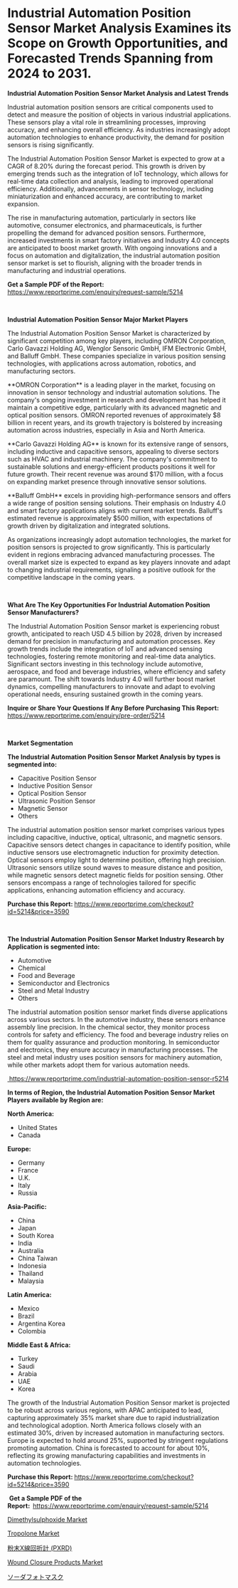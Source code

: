 <p><h1>Industrial Automation Position Sensor Market Analysis Examines its Scope on Growth Opportunities, and Forecasted Trends Spanning from 2024 to 2031.</h1></p><p><strong>Industrial Automation Position Sensor Market Analysis and Latest Trends</strong></p>
<p><p>Industrial automation position sensors are critical components used to detect and measure the position of objects in various industrial applications. These sensors play a vital role in streamlining processes, improving accuracy, and enhancing overall efficiency. As industries increasingly adopt automation technologies to enhance productivity, the demand for position sensors is rising significantly.</p><p>The Industrial Automation Position Sensor Market is expected to grow at a CAGR of 8.20% during the forecast period. This growth is driven by emerging trends such as the integration of IoT technology, which allows for real-time data collection and analysis, leading to improved operational efficiency. Additionally, advancements in sensor technology, including miniaturization and enhanced accuracy, are contributing to market expansion.</p><p>The rise in manufacturing automation, particularly in sectors like automotive, consumer electronics, and pharmaceuticals, is further propelling the demand for advanced position sensors. Furthermore, increased investments in smart factory initiatives and Industry 4.0 concepts are anticipated to boost market growth. With ongoing innovations and a focus on automation and digitalization, the industrial automation position sensor market is set to flourish, aligning with the broader trends in manufacturing and industrial operations.</p></p>
<p><strong>Get a Sample PDF of the Report:&nbsp;</strong> <a href="https://www.reportprime.com/enquiry/request-sample/5214">https://www.reportprime.com/enquiry/request-sample/5214</a></p>
<p>&nbsp;</p>
<p><strong>Industrial Automation Position Sensor Major Market Players</strong></p>
<p><p>The Industrial Automation Position Sensor Market is characterized by significant competition among key players, including OMRON Corporation, Carlo Gavazzi Holding AG, Wenglor Sensoric GmbH, IFM Electronic GmbH, and Balluff GmbH. These companies specialize in various position sensing technologies, with applications across automation, robotics, and manufacturing sectors.</p><p>**OMRON Corporation** is a leading player in the market, focusing on innovation in sensor technology and industrial automation solutions. The company's ongoing investment in research and development has helped it maintain a competitive edge, particularly with its advanced magnetic and optical position sensors. OMRON reported revenues of approximately $8 billion in recent years, and its growth trajectory is bolstered by increasing automation across industries, especially in Asia and North America.</p><p>**Carlo Gavazzi Holding AG** is known for its extensive range of sensors, including inductive and capacitive sensors, appealing to diverse sectors such as HVAC and industrial machinery. The company's commitment to sustainable solutions and energy-efficient products positions it well for future growth. Their recent revenue was around $170 million, with a focus on expanding market presence through innovative sensor solutions.</p><p>**Balluff GmbH** excels in providing high-performance sensors and offers a wide range of position sensing solutions. Their emphasis on Industry 4.0 and smart factory applications aligns with current market trends. Balluff's estimated revenue is approximately $500 million, with expectations of growth driven by digitalization and integrated solutions.</p><p>As organizations increasingly adopt automation technologies, the market for position sensors is projected to grow significantly. This is particularly evident in regions embracing advanced manufacturing processes. The overall market size is expected to expand as key players innovate and adapt to changing industrial requirements, signaling a positive outlook for the competitive landscape in the coming years.</p></p>
<p>&nbsp;</p>
<p><strong>What Are The Key Opportunities For Industrial Automation Position Sensor Manufacturers?</strong></p>
<p><p>The Industrial Automation Position Sensor market is experiencing robust growth, anticipated to reach USD 4.5 billion by 2028, driven by increased demand for precision in manufacturing and automation processes. Key growth trends include the integration of IoT and advanced sensing technologies, fostering remote monitoring and real-time data analytics. Significant sectors investing in this technology include automotive, aerospace, and food and beverage industries, where efficiency and safety are paramount. The shift towards Industry 4.0 will further boost market dynamics, compelling manufacturers to innovate and adapt to evolving operational needs, ensuring sustained growth in the coming years.</p></p>
<p><strong>Inquire or Share Your Questions If Any Before Purchasing This Report:</strong> <a href="https://www.reportprime.com/enquiry/pre-order/5214">https://www.reportprime.com/enquiry/pre-order/5214</a></p>
<p>&nbsp;</p>
<p><strong>Market Segmentation</strong></p>
<p><strong>The Industrial Automation Position Sensor Market Analysis by types is segmented into:</strong></p>
<p><ul><li>Capacitive Position Sensor</li><li>Inductive Position Sensor</li><li>Optical Position Sensor</li><li>Ultrasonic Position Sensor</li><li>Magnetic Sensor</li><li>Others</li></ul></p>
<p><p>The industrial automation position sensor market comprises various types including capacitive, inductive, optical, ultrasonic, and magnetic sensors. Capacitive sensors detect changes in capacitance to identify position, while inductive sensors use electromagnetic induction for proximity detection. Optical sensors employ light to determine position, offering high precision. Ultrasonic sensors utilize sound waves to measure distance and position, while magnetic sensors detect magnetic fields for position sensing. Other sensors encompass a range of technologies tailored for specific applications, enhancing automation efficiency and accuracy.</p></p>
<p><strong>Purchase this Report:&nbsp;</strong><a href="https://www.reportprime.com/checkout?id=5214&price=3590">https://www.reportprime.com/checkout?id=5214&price=3590</a></p>
<p>&nbsp;</p>
<p><strong>The Industrial Automation Position Sensor Market Industry Research by Application is segmented into:</strong></p>
<p><ul><li>Automotive</li><li>Chemical</li><li>Food and Beverage</li><li>Semiconductor and Electronics</li><li>Steel and Metal Industry</li><li>Others</li></ul></p>
<p><p>The industrial automation position sensor market finds diverse applications across various sectors. In the automotive industry, these sensors enhance assembly line precision. In the chemical sector, they monitor process controls for safety and efficiency. The food and beverage industry relies on them for quality assurance and production monitoring. In semiconductor and electronics, they ensure accuracy in manufacturing processes. The steel and metal industry uses position sensors for machinery automation, while other markets adopt them for various automation needs.</p></p>
<p><a href="https://www.reportprime.com/industrial-automation-position-sensor-r5214">&nbsp;https://www.reportprime.com/industrial-automation-position-sensor-r5214</a></p>
<p><strong>In terms of Region, the Industrial Automation Position Sensor Market Players available by Region are:</strong></p>
<p>
    <p> <strong> North America: </strong>
        <ul>
            <li>United States</li>
            <li>Canada</li>
        </ul>
        </p> 
    <p> <strong> Europe: </strong>
        <ul>
            <li>Germany</li>
            <li>France</li>
            <li>U.K.</li>
            <li>Italy</li>
            <li>Russia</li>
        </ul>
        </p> 
    <p> <strong> Asia-Pacific: </strong>
        <ul>
            <li>China</li>
            <li>Japan</li>
            <li>South Korea</li>
            <li>India</li>
            <li>Australia</li>
            <li>China Taiwan</li>
            <li>Indonesia</li>
            <li>Thailand</li>
            <li>Malaysia</li>
        </ul>
        </p> 
    <p> <strong> Latin America: </strong>
        <ul>
            <li>Mexico</li>
            <li>Brazil</li>
            <li>Argentina Korea</li>
            <li>Colombia</li>
        </ul>
        </p> 
    <p> <strong> Middle East & Africa: </strong>
        <ul>
            <li>Turkey</li>
            <li>Saudi</li>
            <li>Arabia</li>
            <li>UAE</li>
            <li>Korea</li>
        </ul>
    </p>
    </p>
<p><p>The growth of the Industrial Automation Position Sensor market is projected to be robust across various regions, with APAC anticipated to lead, capturing approximately 35% market share due to rapid industrialization and technological adoption. North America follows closely with an estimated 30%, driven by increased automation in manufacturing sectors. Europe is expected to hold around 25%, supported by stringent regulations promoting automation. China is forecasted to account for about 10%, reflecting its growing manufacturing capabilities and investments in automation technologies.</p></p>
<p><strong>Purchase this Report: </strong><a href="https://www.reportprime.com/checkout?id=5214&price=3590">https://www.reportprime.com/checkout?id=5214&price=3590</a></p>
<p>&nbsp;<strong>Get a Sample PDF of the Report:&nbsp;&nbsp;</strong><a href="https://www.reportprime.com/enquiry/request-sample/5214">https://www.reportprime.com/enquiry/request-sample/5214</a></p>
<p><strong></strong></p>
<p><p><a href="https://medium.com/@samanthasmithk142/the-dimethylsulphoxide-market-research-report-provides-an-in-depth-and-up-to-date-analysis-of-the-fae9df5a33ed">Dimethylsulphoxide Market</a></p><p><a href="https://issuu.com/reportprime-2/docs/tropolone-market-size-2030.pptx_14949a05faa23a">Tropolone Market</a></p><p><a href="https://medium.com/@jamiebertrgnaum3545/powder-x-ray-diffractometer-pxrd-0df30f858ad2">粉末X線回折計 (PXRD)</a></p><p><a href="https://www.linkedin.com/pulse/insights-wound-closure-products-market-size-which-expanding-53jte?trackingId=FmIdsCGAT5%2BWVMhh65HQ2Q%3D%3D">Wound Closure Products Market</a></p><p><a href="https://medium.com/@jamiebertrgnaum3545/soda-photomask-market-%E3%81%AF-%E3%82%B3%E3%82%B9%E3%83%88%E7%AE%A1%E7%90%86%E3%81%A8%E5%8A%B9%E7%8E%87%E5%90%91%E4%B8%8A%E3%82%92%E5%84%AA%E5%85%88%E3%81%97%E3%81%BE%E3%81%99-%E3%81%95%E3%82%89%E3%81%AB-%E5%A0%B1%E5%91%8A%E6%9B%B8%E3%81%AF%E5%B8%82%E5%A0%B4%E3%81%AE%E9%9C%80%E8%A6%81%E9%9D%A2%E3%81%A8%E4%BE%9B%E7%B5%A6%E9%9D%A2%E3%81%AE%E4%B8%A1%E6%96%B9%E3%82%92%E3%82%AB%E3%83%90%E3%83%BC%E3%81%97%E3%81%A6%E3%81%84%E3%81%BE%E3%81%99-soda-photomask-%E5%B8%82%E5%A0%B4%E3%81%AF-2024-38b6fdce03bb">ソーダフォトマスク</a></p></p>